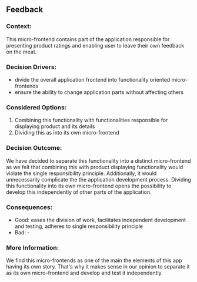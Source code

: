 ## Feedback

### Context:
This micro-frontend contains part of the application responsible for presenting product ratings and enabling user to leave their own feedback on the meat.

### Decision Drivers:
- divide the overall application frontend into functionality oriented micro-frontends
- ensure the ability to change application parts without affecting others

### Considered Options:
1. Combining this functionality with functionalities responsible for displaying product and its details
2. Dividing this as into its own micro-frontend

### Decision Outcome:
We have decided to separate this functionality into a distinct micro-frontend as we felt that combining this with product displaying functionality would violate the single responsibility principle. Additionally, it would unnecessarily complicate the the application development process. Dividing this functionality into its own micro-frontend opens the possibility to develop this independently of other parts of the application.

### Consequences:
- Good: eases the division of work, facilitates independent development and testing, adheres to single responsibility principle
- Bad: -

### More Information:
We find this micro-frontends as one of the main the elements of this app having its own story. That's why it makes sense in our opinion to separate it as its own micro-frontend and develop and test it independently.
